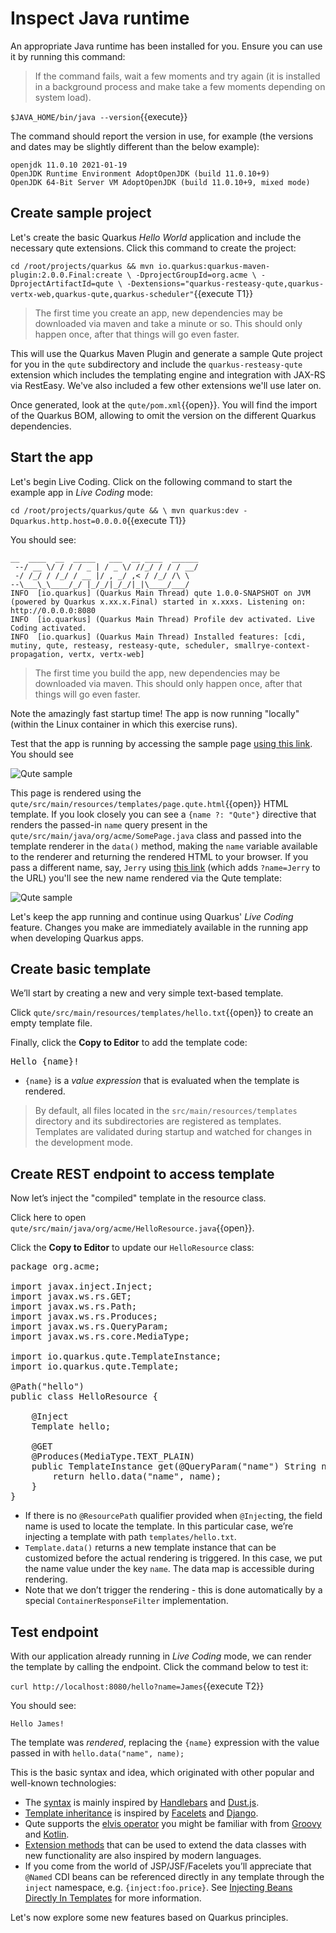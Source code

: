 # Inspect Java runtime

An appropriate Java runtime has been installed for you. Ensure you can use it by running this command:

> If the command fails, wait a few moments and try again (it is installed in a background process and make take a few moments depending on system load).

`$JAVA_HOME/bin/java --version`{{execute}}

The command should report the version in use, for example (the versions and dates may be slightly different than the below example):

```console
openjdk 11.0.10 2021-01-19
OpenJDK Runtime Environment AdoptOpenJDK (build 11.0.10+9)
OpenJDK 64-Bit Server VM AdoptOpenJDK (build 11.0.10+9, mixed mode)
```
## Create sample project

Let's create the basic Quarkus _Hello World_ application and include the necessary qute extensions. Click this command to create the project:

`cd /root/projects/quarkus &&
 mvn io.quarkus:quarkus-maven-plugin:2.0.0.Final:create \
    -DprojectGroupId=org.acme \
    -DprojectArtifactId=qute \
    -Dextensions="quarkus-resteasy-qute,quarkus-vertx-web,quarkus-qute,quarkus-scheduler"`{{execute T1}}

> The first time you create an app, new dependencies may be downloaded via maven and take a minute or so. This should only happen once, after that things will go even faster.

This will use the Quarkus Maven Plugin and generate a sample Qute project for you in the `qute` subdirectory and include the `quarkus-resteasy-qute` extension which includes the templating engine and integration with JAX-RS via RestEasy. We've also included a few other extensions we'll use later on.

Once generated, look at the `qute/pom.xml`{{open}}. You will find the import of the Quarkus BOM, allowing to omit the version on the different Quarkus dependencies.

## Start the app

Let's begin Live Coding. Click on the following command to start the example app in _Live Coding_ mode:

`cd /root/projects/quarkus/qute && \
  mvn quarkus:dev -Dquarkus.http.host=0.0.0.0`{{execute T1}}

You should see:

```console
__  ____  __  _____   ___  __ ____  ______
 --/ __ \/ / / / _ | / _ \/ //_/ / / / __/
 -/ /_/ / /_/ / __ |/ , _/ ,< / /_/ /\ \
--\___\_\____/_/ |_/_/|_/_/|_|\____/___/
INFO  [io.quarkus] (Quarkus Main Thread) qute 1.0.0-SNAPSHOT on JVM (powered by Quarkus x.xx.x.Final) started in x.xxxs. Listening on: http://0.0.0.0:8080
INFO  [io.quarkus] (Quarkus Main Thread) Profile dev activated. Live Coding activated.
INFO  [io.quarkus] (Quarkus Main Thread) Installed features: [cdi, mutiny, qute, resteasy, resteasy-qute, scheduler, smallrye-context-propagation, vertx, vertx-web]
```

> The first time you build the app, new dependencies may be downloaded via maven. This should only happen once, after that things will go even faster.

Note the amazingly fast startup time! The app is now running "locally" (within the Linux container in which this exercise runs).

Test that the app is running by accessing the sample page [using this link](https://[[CLIENT_SUBDOMAIN]]-8080-[[KATACODA_HOST]].environments.katacoda.com/some-page). You should see

![Qute sample](/openshift/assets/middleware/quarkus/qute-sample.png)

This page is rendered using the `qute/src/main/resources/templates/page.qute.html`{{open}} HTML template. If you look closely you can see a `{name ?: "Qute"}` directive that renders the passed-in `name` query present in the `qute/src/main/java/org/acme/SomePage.java` class and passed into the template renderer in the `data()` method, making the `name` variable available to the renderer and returning the rendered HTML to your browser. If you pass a different name, say, `Jerry` using [this link](https://[[CLIENT_SUBDOMAIN]]-8080-[[KATACODA_HOST]].environments.katacoda.com/some-page?name=Jerry) (which adds `?name=Jerry` to the URL) you'll see the new name rendered via the Qute template:

![Qute sample](/openshift/assets/middleware/quarkus/qute-sample-jerry.png)

Let's keep the app running and continue using Quarkus' _Live Coding_ feature. Changes you make are immediately available in the running app when developing Quarkus apps.

## Create basic template

We’ll start by creating a new and very simple text-based template.

Click `qute/src/main/resources/templates/hello.txt`{{open}} to create an empty template file.

Finally, click the **Copy to Editor** to add the template code:

<pre class="file" data-filename="./qute/src/main/resources/templates/hello.txt" data-target="replace">
Hello {name}!
</pre>

* `{name}` is a _value expression_ that is evaluated when the template is rendered.

> By default, all files located in the `src/main/resources/templates` directory and its
> subdirectories are registered as templates. Templates are validated during startup
> and watched for changes in the development mode.

## Create REST endpoint to access template

Now let’s inject the "compiled" template in the resource class.

Click here to open `qute/src/main/java/org/acme/HelloResource.java`{{open}}.

Click the **Copy to Editor** to update our `HelloResource` class:

<pre class="file" data-filename="./qute/src/main/java/org/acme/HelloResource.java" data-target="replace">
package org.acme;

import javax.inject.Inject;
import javax.ws.rs.GET;
import javax.ws.rs.Path;
import javax.ws.rs.Produces;
import javax.ws.rs.QueryParam;
import javax.ws.rs.core.MediaType;

import io.quarkus.qute.TemplateInstance;
import io.quarkus.qute.Template;

@Path("hello")
public class HelloResource {

    @Inject
    Template hello;

    @GET
    @Produces(MediaType.TEXT_PLAIN)
    public TemplateInstance get(@QueryParam("name") String name) {
        return hello.data("name", name);
    }
}
</pre>

* If there is no `@ResourcePath` qualifier provided when `@Inject`ing, the field name is used to locate the template. In this particular case, we’re injecting a template with path `templates/hello.txt`.
* `Template.data()` returns a new template instance that can be customized before the actual rendering is triggered. In this case, we put the name value under the key `name`. The data map is accessible during rendering.
* Note that we don’t trigger the rendering - this is done automatically by a special `ContainerResponseFilter` implementation.

## Test endpoint

With our application already running in _Live Coding_ mode, we can render the template by calling the endpoint. Click the command below to test it:

`curl http://localhost:8080/hello?name=James`{{execute T2}}

You should see:

```
Hello James!
```
The template was _rendered_, replacing the `{name}` expression with the value passed in with `hello.data("name", name);`

This is the basic syntax and idea, which originated with other popular and well-known technologies:

* The [syntax](https://quarkus.io/guides/qute-reference#syntax-and-building-blocks) is mainly inspired by [Handlebars](https://handlebarsjs.com/) and [Dust.js](https://www.dustjs.com/).
* [Template inheritance](https://quarkus.io/guides/qute-reference#include_helper) is inspired by [Facelets](https://en.wikipedia.org/wiki/Facelets) and [Django](https://docs.djangoproject.com/en/3.0/ref/templates/language/).
* Qute supports the [elvis operator](https://en.wikipedia.org/wiki/Elvis_operator) you might be familiar with from [Groovy](https://groovy-lang.org/) and [Kotlin](https://kotlinlang.org/).
* [Extension methods](https://quarkus.io/guides/qute-reference#template_extension_methods) that can be used to extend the data classes with new functionality are also inspired by modern languages.
* If you come from the world of JSP/JSF/Facelets you’ll appreciate that `@Named` CDI beans can be referenced directly in any template through the `inject` namespace, e.g. `{inject:foo.price}`. See [Injecting Beans Directly In Templates](https://quarkus.io/guides/qute-reference#injecting-beans-directly-in-templates) for more information.

Let's now explore some new features based on Quarkus principles.